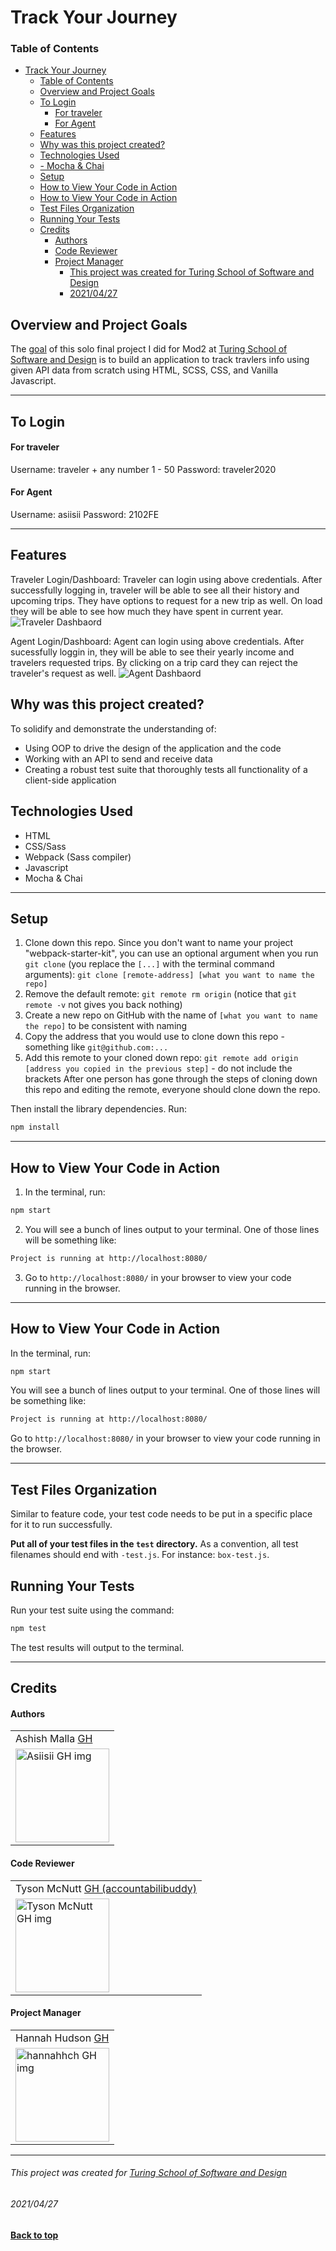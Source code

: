 # Track Your Journey

### Table of Contents
- [Track Your Journey](#track-your-journey)
    - [Table of Contents](#table-of-contents)
  - [Overview and Project Goals](#overview-and-project-goals)
  - [To Login](#to-login)
      - [For traveler](#for-traveler)
      - [For Agent](#for-agent)
  - [Features](#features)
  - [Why was this project created?](#why-was-this-project-created)
  - [Technologies Used](#technologies-used)
  - [- Mocha & Chai](#--mocha--chai)
  - [Setup](#setup)
  - [How to View Your Code in Action](#how-to-view-your-code-in-action)
  - [How to View Your Code in Action](#how-to-view-your-code-in-action-1)
  - [Test Files Organization](#test-files-organization)
  - [Running Your Tests](#running-your-tests)
  - [Credits](#credits)
      - [Authors](#authors)
      - [Code Reviewer](#code-reviewer)
      - [Project Manager](#project-manager)
          - [This project was created for Turing School of Software and Design](#this-project-was-created-for-turing-school-of-software-and-design)
          - [2021/04/27](#20210427)
  
## Overview and Project Goals
The [goal](https://frontend.turing.io/projects/module-1/tic-tac-toe-solo.html) of this solo final project I did for Mod2 at [Turing School of Software and Design](https://turing.io/) is to build an application to track travlers info using given API data from scratch using HTML, SCSS, CSS, and Vanilla Javascript.

---

## To Login
#### For traveler
Username: traveler + any number 1 - 50
Password: traveler2020

#### For Agent
Username: asiisii
Password: 2102FE

---
## Features 
Traveler Login/Dashboard: 
Traveler can login using above credentials. After successfully logging in, traveler will be able to see all their history and upcoming trips. They have options to request for a new trip as well. On load they will be able to see how much they have spent in current year. 
![Traveler Dashbaord](./src/images/traveler.gif)

Agent Login/Dashboard:
Agent can login using above credentials. After sucessfully loggin in, they will be able to see their yearly income and travelers requested trips. By clicking on a trip card they can reject the traveler's request as well. 
![Agent Dashbaord](./src/images/agent.gif)



## Why was this project created?
To solidify and demonstrate the understanding of:
- Using OOP to drive the design of the application and the code
- Working with an API to send and receive data
- Creating a robust test suite that thoroughly tests all functionality of a client-side application

## Technologies Used
- HTML
- CSS/Sass 
- Webpack (Sass compiler)
- Javascript
- Mocha & Chai
---

## Setup
1. Clone down this repo. Since you don't want to name your project "webpack-starter-kit", you can use an optional argument when you run `git clone` (you replace the `[...]` with the terminal command arguments): `git clone [remote-address] [what you want to name the repo]`
2. Remove the default remote: `git remote rm origin` (notice that `git remote -v` not gives you back nothing)
3. Create a new repo on GitHub with the name of `[what you want to name the repo]` to be consistent with naming
4. Copy the address that you would use to clone down this repo - something like `git@github.com:...`
5. Add this remote to your cloned down repo: `git remote add origin [address you copied in the previous step]` - do not include the brackets
After one person has gone through the steps of cloning down this repo and editing the remote, everyone should clone down the repo. 

Then install the library dependencies. Run:

```bash
npm install
```
---

## How to View Your Code in Action
1. In the terminal, run:
```bash
npm start
```
2. You will see a bunch of lines output to your terminal. One of those lines will be something like:
```bash
Project is running at http://localhost:8080/
```
3. Go to `http://localhost:8080/` in your browser to view your code running in the browser.

---

## How to View Your Code in Action

In the terminal, run:

```bash
npm start
```

You will see a bunch of lines output to your terminal. One of those lines will be something like:

```bash
Project is running at http://localhost:8080/
```

Go to `http://localhost:8080/` in your browser to view your code running in the browser.

---

## Test Files Organization

Similar to feature code, your test code needs to be put in a specific place for it to run successfully.

**Put all of your test files in the `test` directory.** As a convention, all test filenames should end with `-test.js`. For instance: `box-test.js`.

## Running Your Tests

Run your test suite using the command:

```bash
npm test
```

The test results will output to the terminal.

---
## Credits
#### Authors
<table>
    <tr>
        <td> Ashish Malla <a href="https://github.com/asiisii">GH</td>
    </tr>
    </tr>
    <td><img src="https://avatars.githubusercontent.com/u/36644181?s=400&u=bac07fd62de7d01a09ce8f27f88590d5caa202df&v=4" alt="Asiisii GH img"
 width="150" height="auto" /></td>
    </tr>
</table>

#### Code Reviewer
<table>
    <tr>
      <td> Tyson McNutt <a href="https://github.com/tysnj">GH (accountabilibuddy)</td>
    </tr>
    </tr>
 <td><img src="https://avatars.githubusercontent.com/u/65634894?v=4" alt="Tyson McNutt GH img"
 width="150" height="auto" /></td>
</tr>
</table>

#### Project Manager
<table>
    <tr>
         <td> Hannah Hudson <a href="https://github.com/hannahhch">GH</td>
    </tr>
    </tr>
    <td><img src="https://avatars.githubusercontent.com/u/26528259?s=400&u=fa83afc7263cd5ba9b3a9f07e8ae78543c359063&v=4" alt="hannahhch GH img"
 width="150" height="auto" /></td>
</tr>
</table>


**************************************************************************
###### This project was created for [Turing School of Software and Design](https://turing.io/)
###### 2021/04/27
**[Back to top](#table-of-contents)**